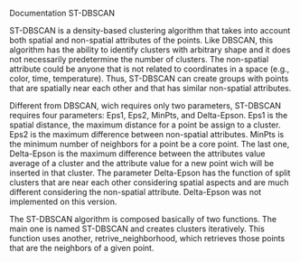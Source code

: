 Documentation ST-DBSCAN

ST-DBSCAN is a density-based clustering algorithm that takes into account both spatial and non-spatial attributes of the points. Like DBSCAN, this algorithm has the ability to identify clusters with arbitrary shape and it does not necessarily predetermine the number of clusters. The non-spatial attribute could be anyone that is not related to coordinates in a space (e.g., color, time, temperature).  Thus, ST-DBSCAN can create groups with points that are spatially near each other and that has similar non-spatial attributes. 

Different from DBSCAN, wich requires only two parameters, ST-DBSCAN requires four parameters: Eps1, Eps2, MinPts, and Delta-Epson.  Eps1 is the spatial distance, the maximum distance for a point be assign to a cluster. Eps2 is the maximum difference between non-spatial attributes. MinPts is the minimum number of neighbors for a point be a core point. The last one, Delta-Epson is the maximum difference between the attributes value average of a cluster and the attribute value for a new point wich will be inserted in that cluster. The parameter Delta-Epson has the function of split clusters that are near each other considering spatial aspects and are much different considering the non-spatial attribute. Delta-Epson was not implemented on this version.

The ST-DBSCAN algorithm is composed basically of two functions. The main one is named ST-DBSCAN and creates clusters iteratively. This function uses another, retrive_neighborhood, which retrieves those points that are the neighbors of a given point.

